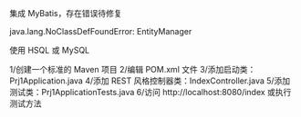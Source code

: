 集成 MyBatis，存在错误待修复

java.lang.NoClassDefFoundError: EntityManager
    


使用 HSQL 或 MySQL

1/创建一个标准的 Maven 项目
2/编辑 POM.xml 文件
3/添加启动类：Prj1Application.java
4/添加 REST 风格控制器类：IndexController.java
5/添加测试类：Prj1ApplicationTests.java
6/访问 http://localhost:8080/index 或执行测试方法        
        
        